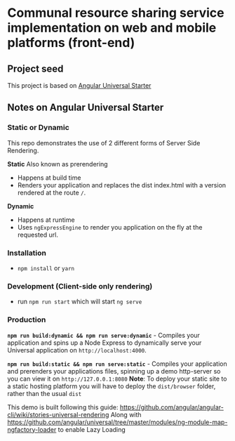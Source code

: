 # Communal resource sharing service implementation on web and mobile platforms (front-end)

## Project seed
This project is based on [Angular Universal Starter](https://github.com/angular/universal-starter.git)

## Notes on Angular Universal Starter

### Static or Dynamic
This repo demonstrates the use of 2 different forms of Server Side Rendering.

**Static** Also known as prerendering
* Happens at build time
* Renders your application and replaces the dist index.html with a version rendered at the route `/`.

**Dynamic**
* Happens at runtime
* Uses `ngExpressEngine` to render you application on the fly at the requested url.

### Installation
* `npm install` or `yarn`

### Development (Client-side only rendering)
* run `npm run start` which will start `ng serve`

### Production 
**`npm run build:dynamic && npm run serve:dynamic`** - Compiles your application and spins up a Node Express to dynamically serve your Universal application on `http://localhost:4000`.

**`npm run build:static && npm run serve:static`** - Compiles your application and prerenders your applications files, spinning up a demo http-server so you can view it on `http://127.0.0.1:8080`
**Note**: To deploy your static site to a static hosting platform you will have to deploy the `dist/browser` folder, rather than the usual `dist`


This demo is built following this guide: https://github.com/angular/angular-cli/wiki/stories-universal-rendering
Along with https://github.com/angular/universal/tree/master/modules/ng-module-map-ngfactory-loader to enable Lazy Loading